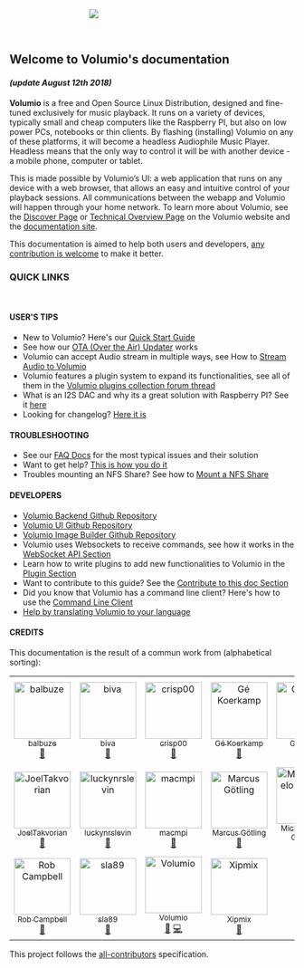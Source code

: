 <div class="homelogo" style="display: block;margin: 0 auto;max-width:44%;"><img src ="https://cdn.volumio.org/wp-content/uploads/2016/09/volumio-header.png" /></div>

&nbsp;
## Welcome to Volumio's documentation
#### _(update August 12th 2018)_


__Volumio__ is a free and Open Source Linux Distribution, designed and fine-tuned exclusively for music playback. It runs on a variety of devices, typically small and cheap computers like the Raspberry PI, but also on low power PCs, notebooks or thin clients.
By flashing (installing) Volumio on any of these platforms, it will become a headless Audiophile Music Player. Headless means that the only  way to control it will be with another device - a mobile phone, computer or tablet.

This is made possible by Volumio’s UI: a web application that runs on any device with a web browser, that allows an easy and intuitive control of your playback sessions. All communications between the webapp and Volumio will happen through your home network.
To learn more about Volumio, see the <a href="https://volumio.org/discover/" target="_blank">Discover Page</a> or  <a href="https://volumio.org/technical-overview/" target="_blank">Technical Overview Page</a> on the Volumio website
and the <a href="http://docs.volumio.org/" target="_blank">documentation site</a>.

This documentation is aimed to help both users and developers, [any contribution is welcome](/docs/Good_to_Knows/Contribute_to_this_Doc) to make it better.


### QUICK LINKS

&nbsp;

#### USER'S TIPS

* New to Volumio? Here's our [Quick Start Guide](/docs/User_Manual/Quick_Start_Guide)
* See how our [OTA (Over the Air) Updater](/docs/User_Manual/System_updates) works
* Volumio can accept Audio stream in multiple ways, see How to [Stream Audio to Volumio](/docs/User_Manual/Stream_audio_to_volumio)
* Volumio features a plugin system to expand its functionalities, see all of them in the <a href="https://volumio.org/forum/volumio-plugins-collection-t6251.html" target="_blank">Volumio plugins collection forum thread</a>
* What is an I2S DAC and why its a great solution with Raspberry PI? See it <a href="https://volumio.org/raspberry-pi-i2s-dac-sounds-so-good/" target="_blank">here</a>
* Looking for changelog? <a href="https://volumio.org/forum/changelog-t1575.html" target="_blank">Here it is</a>


#### TROUBLESHOOTING

* See our <a href="https://volumio.github.io/docs/FAQs/General.html" target="_blank">FAQ Docs</a> for the most typical issues and their solution
* Want to get help? <a href="https://volumio.org/forum/tipps-guidlines-get-faster-help-t1569.html" target="_blank">This is how you do it</a>  
* Troubles mounting an NFS Share? See how to [Mount a NFS Share](/docs/Good_to_Knows/Mounting_an_NFS_Share)

#### DEVELOPERS

* <a href="https://github.com/volumio/Volumio2" target="_blank">Volumio Backend Github Repository</a>
* <a href="https://github.com/volumio/Volumio2-UI" target="_blank">Volumio UI Github Repository</a>
* <a href="https://github.com/volumio/Build" target="_blank">Volumio Image Builder Github Repository</a>
* Volumio uses Websockets to receive commands, see how it works in the [WebSocket API Section](/docs/API/WebSocket_APIs)
* Learn how to write plugins to add new functionalities to Volumio in the [Plugin Section](/docs/Plugin_System/Plugin_System_Overview)
* Want to contribute to this guide? See the [Contribute to this doc Section](/docs/Good_to_Knows/Contribute_to_this_Doc)
* Did you know that Volumio has a command line client? Here's how to use the  [Command Line Client](/docs/Good_to_Knows/Command_Line_Client)
* <a href="https://volumio.org/forum/contribute-translating-volumio-your-language-t4289.html" target="_blank">Help by translating Volumio to your language</a>


#### CREDITS
This documentation is the result of a commun work from (alphabetical sorting):

<!-- Contributors START
balbuze balbuze https://github.com/balbuze doc
biva biva https://github.com/biva doc
crisp00 crisp00 https://github.com/crisp00 doc
Gé_Koerkamp gkkpch https://github.com/gkkpch doc
Ghembs Ghembs https://github.com/Ghembs doc
Gianpaolo_Macario gmacario https://github.com/gmacario doc
Ian_Sutherland chsims1 https://github.com/chsims1 doc
JoelTakvorian jotak https://github.com/jotak doc
luckynrslevin luckynrslevin https://github.com/luckynrslevin doc
macmpi macmpi https://github.com/macmpi doc
Marcus_Götling Götling https://github.com/Götling doc
Michelangelo_Guarise mikelangeloz https://github.com/mikelangeloz doc
Michiel_Fokke foxey https://github.com/foxey doc
Rachid_Groeneveld saiyato https://github.com/saiyato doc
Rob_Campbell robcee https://github.com/robcee doc
sla89 sla89 https://github.com/sla89 doc
Volumio Volumio https://github.com/Volumio doc code
Xipmix Xipmix https://github.com/Xipmix doc
Contributors END -->

<!-- Contributors table START -->
||||||||
| :---: | :--: | :---: | :---: | :---: | :---: | :---: |
 |[<img src="https://avatars.githubusercontent.com/balbuze?s=100" width="100" alt="balbuze" /><br /><sub>balbuze</sub>](https://github.com/balbuze)<br />[📖](https://github.com/volumio/docs/commits?author=balbuze) | [<img src="https://avatars.githubusercontent.com/biva?s=100" width="100" alt="biva" /><br /><sub>biva</sub>](https://github.com/biva)<br />[📖](https://github.com/volumio/docs/commits?author=biva) | [<img src="https://avatars.githubusercontent.com/crisp00?s=100" width="100" alt="crisp00" /><br /><sub>crisp00</sub>](https://github.com/crisp00)<br />[📖](https://github.com/volumio/docs/commits?author=crisp00) | [<img src="https://avatars.githubusercontent.com/gkkpch?s=100" width="100" alt="Gé Koerkamp" /><br /><sub>Gé Koerkamp</sub>](https://github.com/gkkpch)<br />[📖](https://github.com/volumio/docs/commits?author=gkkpch) | [<img src="https://avatars.githubusercontent.com/Ghembs?s=100" width="100" alt="Ghembs" /><br /><sub>Ghembs</sub>](https://github.com/Ghembs)<br />[📖](https://github.com/volumio/docs/commits?author=Ghembs) | [<img src="https://avatars.githubusercontent.com/gmacario?s=100" width="100" alt="Gianpaolo Macario" /><br /><sub>Gianpaolo Macario</sub>](https://github.com/gmacario)<br />[📖](https://github.com/volumio/docs/commits?author=gmacario) | [<img src="https://avatars.githubusercontent.com/chsims1?s=100" width="100" alt="Ian Sutherland" /><br /><sub>Ian Sutherland</sub>](https://github.com/chsims1)<br />[📖](https://github.com/volumio/docs/commits?author=chsims1)
| [<img src="https://avatars.githubusercontent.com/jotak?s=100" width="100" alt="JoelTakvorian" /><br /><sub>JoelTakvorian</sub>](https://github.com/jotak)<br />[📖](https://github.com/volumio/docs/commits?author=jotak) | [<img src="https://avatars.githubusercontent.com/luckynrslevin?s=100" width="100" alt="luckynrslevin" /><br /><sub>luckynrslevin</sub>](https://github.com/luckynrslevin)<br />[📖](https://github.com/volumio/docs/commits?author=luckynrslevin) | [<img src="https://avatars.githubusercontent.com/macmpi?s=100" width="100" alt="macmpi" /><br /><sub>macmpi</sub>](https://github.com/macmpi)<br />[📖](https://github.com/volumio/docs/commits?author=macmpi) | [<img src="https://avatars.githubusercontent.com/Götling?s=100" width="100" alt="Marcus Götling" /><br /><sub>Marcus Götling</sub>](https://github.com/Götling)<br />[📖](https://github.com/volumio/docs/commits?author=Götling) | [<img src="https://avatars.githubusercontent.com/mikelangeloz?s=100" width="100" alt="Michelangelo Guarise" /><br /><sub>Michelangelo Guarise</sub>](https://github.com/mikelangeloz)<br />[📖](https://github.com/volumio/docs/commits?author=mikelangeloz) | [<img src="https://avatars.githubusercontent.com/foxey?s=100" width="100" alt="Michiel Fokke" /><br /><sub>Michiel Fokke</sub>](https://github.com/foxey)<br />[📖](https://github.com/volumio/docs/commits?author=foxey) | [<img src="https://avatars.githubusercontent.com/saiyato?s=100" width="100" alt="Rachid Groeneveld" /><br /><sub>Rachid Groeneveld</sub>](https://github.com/saiyato)<br />[📖](https://github.com/volumio/docs/commits?author=saiyato) |
| [<img src="https://avatars.githubusercontent.com/robcee?s=100" width="100" alt="Rob Campbell" /><br /><sub>Rob Campbell</sub>](https://github.com/robcee)<br />[📖](https://github.com/volumio/docs/commits?author=robcee) | [<img src="https://avatars.githubusercontent.com/sla89?s=100" width="100" alt="sla89" /><br /><sub>sla89</sub>](https://github.com/sla89)<br />[📖](https://github.com/volumio/docs/commits?author=sla89) | [<img src="https://avatars.githubusercontent.com/Volumio?s=100" width="100" alt="Volumio" /><br /><sub>Volumio</sub>](https://github.com/Volumio)<br />[📖](https://github.com/volumio/docs/commits?author=Volumio) [💻](https://github.com/volumio/docs/commits?author=Volumio) | [<img src="https://avatars.githubusercontent.com/Xipmix?s=100" width="100" alt="Xipmix" /><br /><sub>Xipmix</sub>](https://github.com/Xipmix)<br />[📖](https://github.com/volumio/docs/commits?author=Xipmix) |
<!-- Contributors table END -->
This project follows the [all-contributors](https://github.com/kentcdodds/all-contributors) specification.
